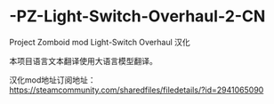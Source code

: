 # -PZ-Light-Switch-Overhaul-2-CN

Project Zomboid mod Light-Switch Overhaul 汉化

本项目语言文本翻译使用大语言模型翻译。

汉化mod地址订阅地址：https://steamcommunity.com/sharedfiles/filedetails/?id=2941065090